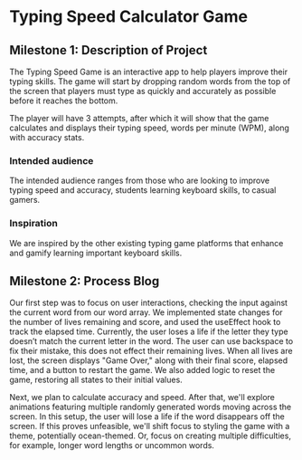# Typing Speed Calculator Game
## Milestone 1: Description of Project
The Typing Speed Game is an interactive app to help players improve their typing skills. The game will start by dropping random words from the top of the screen that players must type as quickly and accurately as possible before it reaches the bottom. 

The player will have 3 attempts, after which it will show that the game calculates and displays their typing speed, words per minute (WPM), along with accuracy stats. 
### Intended audience
The intended audience ranges from those who are looking to improve typing speed and accuracy, students learning keyboard skills, to casual gamers. 
### Inspiration
We are inspired by the other existing typing game platforms that enhance and gamify learning important keyboard skills. 
## Milestone 2: Process Blog
Our first step was to focus on user interactions, checking the input against the current word from our word array. We implemented state changes for the number of lives remaining and score, and used the useEffect hook to track the elapsed time. Currently, the user loses a life if the letter they type doesn’t match the current letter in the word. The user can use backspace to fix their mistake, this does not effect their remaining lives. When all lives are lost, the screen displays "Game Over," along with their final score, elapsed time, and a button to restart the game. We also added logic to reset the game, restoring all states to their initial values.

Next, we plan to calculate accuracy and speed. After that, we'll explore animations featuring multiple randomly generated words moving across the screen. In this setup, the user will lose a life if the word disappears off the screen. If this proves unfeasible, we'll shift focus to styling the game with a theme, potentially ocean-themed. Or, focus on creating multiple difficulties, for example, longer word lengths or uncommon words.
